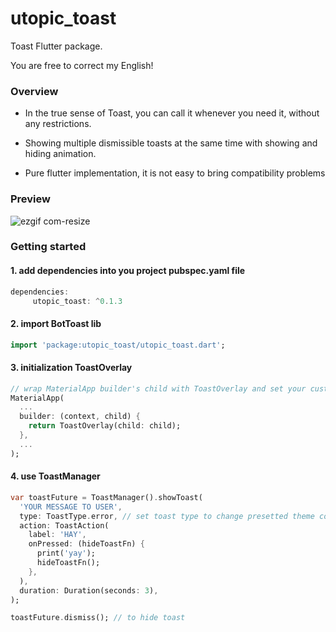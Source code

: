 # utopic_toast

Toast Flutter package.

You are free to correct my English!

###  Overview

- In the true sense of Toast, you can call it whenever you need it, without any restrictions.

- Showing multiple dismissible toasts at the same time with showing and hiding animation.

- Pure flutter implementation, it is not easy to bring compatibility problems

### Preview

![ezgif com-resize](https://user-images.githubusercontent.com/8808766/77065247-fe239100-69f1-11ea-9eba-c9808e00d8ca.gif)

### Getting started

#### 1. add dependencies into you project pubspec.yaml file
``` dart
dependencies:
     utopic_toast: ^0.1.3
```

#### 2. import BotToast lib
``` dart
import 'package:utopic_toast/utopic_toast.dart';
```

#### 3. initialization ToastOverlay
``` dart
// wrap MaterialApp builder's child with ToastOverlay and set your custom params
MaterialApp(
  ...
  builder: (context, child) {
    return ToastOverlay(child: child);
  },
  ...
);
```

#### 4. use ToastManager
``` dart
var toastFuture = ToastManager().showToast(
  'YOUR MESSAGE TO USER',
  type: ToastType.error, // set toast type to change presetted theme color 
  action: ToastAction(
    label: 'HAY',
    onPressed: (hideToastFn) {
      print('yay');
      hideToastFn();
    },
  ),
  duration: Duration(seconds: 3),
);
```

```dart
toastFuture.dismiss(); // to hide toast
```
